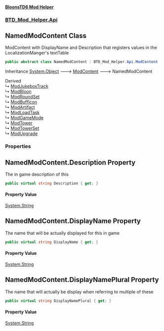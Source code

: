 #### [BloonsTD6 Mod Helper](README.md 'README')
### [BTD_Mod_Helper.Api](README.md#BTD_Mod_Helper.Api 'BTD_Mod_Helper.Api')

## NamedModContent Class

ModContent with DisplayName and Description that registers values in the LocalizationManger's textTable

```csharp
public abstract class NamedModContent : BTD_Mod_Helper.Api.ModContent
```

Inheritance [System.Object](https://docs.microsoft.com/en-us/dotnet/api/System.Object 'System.Object') &#129106; [ModContent](BTD_Mod_Helper.Api.ModContent.md 'BTD_Mod_Helper.Api.ModContent') &#129106; NamedModContent

Derived  
&#8627; [ModJukeboxTrack](BTD_Mod_Helper.Api.Audio.ModJukeboxTrack.md 'BTD_Mod_Helper.Api.Audio.ModJukeboxTrack')  
&#8627; [ModBloon](BTD_Mod_Helper.Api.Bloons.ModBloon.md 'BTD_Mod_Helper.Api.Bloons.ModBloon')  
&#8627; [ModRoundSet](BTD_Mod_Helper.Api.Bloons.ModRoundSet.md 'BTD_Mod_Helper.Api.Bloons.ModRoundSet')  
&#8627; [ModBuffIcon](BTD_Mod_Helper.Api.Display.ModBuffIcon.md 'BTD_Mod_Helper.Api.Display.ModBuffIcon')  
&#8627; [ModArtifact](BTD_Mod_Helper.Api.Legends.ModArtifact.md 'BTD_Mod_Helper.Api.Legends.ModArtifact')  
&#8627; [ModLoadTask](BTD_Mod_Helper.Api.ModLoadTask.md 'BTD_Mod_Helper.Api.ModLoadTask')  
&#8627; [ModGameMode](BTD_Mod_Helper.Api.Scenarios.ModGameMode.md 'BTD_Mod_Helper.Api.Scenarios.ModGameMode')  
&#8627; [ModTower](BTD_Mod_Helper.Api.Towers.ModTower.md 'BTD_Mod_Helper.Api.Towers.ModTower')  
&#8627; [ModTowerSet](BTD_Mod_Helper.Api.Towers.ModTowerSet.md 'BTD_Mod_Helper.Api.Towers.ModTowerSet')  
&#8627; [ModUpgrade](BTD_Mod_Helper.Api.Towers.ModUpgrade.md 'BTD_Mod_Helper.Api.Towers.ModUpgrade')
### Properties

<a name='BTD_Mod_Helper.Api.NamedModContent.Description'></a>

## NamedModContent.Description Property

The in game description of this

```csharp
public virtual string Description { get; }
```

#### Property Value
[System.String](https://docs.microsoft.com/en-us/dotnet/api/System.String 'System.String')

<a name='BTD_Mod_Helper.Api.NamedModContent.DisplayName'></a>

## NamedModContent.DisplayName Property

The name that will be actually displayed for this in game

```csharp
public virtual string DisplayName { get; }
```

#### Property Value
[System.String](https://docs.microsoft.com/en-us/dotnet/api/System.String 'System.String')

<a name='BTD_Mod_Helper.Api.NamedModContent.DisplayNamePlural'></a>

## NamedModContent.DisplayNamePlural Property

The name that will actually be display when referring to multiple of these

```csharp
public virtual string DisplayNamePlural { get; }
```

#### Property Value
[System.String](https://docs.microsoft.com/en-us/dotnet/api/System.String 'System.String')